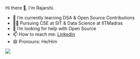Hi there 👋, I'm Rajarshi.

- 🌱 I’m currently learning DSA & Open Source Contributions
- 🙇‍♂️ Pursuing CSE at SIT & Data Science at IITMadras
- 🤔 I’m looking for help with Open Source
- 📫 How to reach me: [Linkedin](https://www.linkedin.com/in/rajarshi-roy-ceo/)
- 😄 Pronouns: He/Him


<img src="https://github-readme-stats.vercel.app/api?username=roy-rajarshi&&show_icons=true&title_color=ffffff&icon_color=bb2acf&text_color=daf7dc&bg_color=121212">
